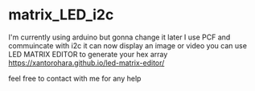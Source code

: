 # matrix_LED_i2c
I'm currently using arduino but gonna change it later 
I use PCF and commuincate with i2c 
it can now display an image or video 
you can use LED MATRIX EDITOR to generate your hex array 
https://xantorohara.github.io/led-matrix-editor/

feel free to contact with me for any help
